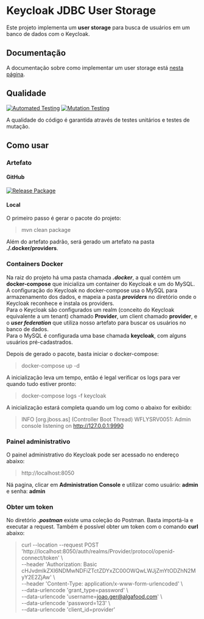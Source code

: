 # Keycloak JDBC User Storage

Este projeto implementa um __user storage__ para busca de usuários em um banco de dados com o Keycloak.

## Documentação

A documentação sobre como implementar um user storage está [nesta página](https://www.keycloak.org/docs/latest/server_development/#_user-storage-spi).

## Qualidade

[![Automated Testing](https://github.com/paulosalonso/jdbc-keycloak-user-storage/actions/workflows/automated-testing.yml/badge.svg)](https://github.com/paulosalonso/jdbc-keycloak-user-storage/actions/workflows/automated-testing.yml) [![Mutation Testing](https://github.com/paulosalonso/jdbc-keycloak-user-storage/actions/workflows/mutation-testing.yml/badge.svg)](https://github.com/paulosalonso/jdbc-keycloak-user-storage/actions/workflows/mutation-testing.yml)

A qualidade do código é garantida através de testes unitários e testes de mutação.

## Como usar

### Artefato

#### GitHub

[![Release Package](https://github.com/paulosalonso/jdbc-keycloak-user-storage/actions/workflows/publish-package.yml/badge.svg)](https://github.com/paulosalonso/jdbc-keycloak-user-storage/actions/workflows/publish-package.yml)

#### Local

O primeiro passo é gerar o pacote do projeto:

> mvn clean package

Além do artefato padrão, será gerado um artefato na pasta __./.docker/providers__.

### Containers Docker

Na raiz do projeto há uma pasta chamada __*.docker*__, a qual contém um __docker-compose__ que inicializa um container do Keycloak e um do MySQL.  
A configuração do Keycloak no docker-compose usa o MySQL para armazenamento dos dados, e mapeia a pasta __*providers*__ no diretório onde o Keycloak reconhece e instala os providers.  
Para o Keycloak são configurados um realm (conceito do Keycloak equivalente a um tenant) chamado __Provider__, um client chamado __provider__, e o __*user federation*__ que utiliza nosso artefato para buscar os usuários no banco de dados.  
Para o MySQL é configurada uma base chamada __keycloak__, com alguns usuários pré-cadastrados.

Depois de gerado o pacote, basta iniciar o docker-compose:

> docker-compose up -d

A inicialização leva um tempo, então é legal verificar os logs para ver quando tudo estiver pronto:

> docker-compose logs -f keycloak

A inicialização estará completa quando um log como o abaixo for exibido:

> INFO  [org.jboss.as] (Controller Boot Thread) WFLYSRV0051: Admin console listening on http://127.0.0.1:9990

### Painel administrativo

O painel administrativo do Keycloak pode ser acessado no endereço abaixo:

> http://localhost:8050

Ná pagina, clicar em __Administration Console__ e utilizar como usuário: __admin__ e senha: __admin__

### Obter um token

No diretório __*.postman*__ existe uma coleção do Postman. Basta importá-la e executar a request. Também é possível obter um token com o comando __curl__ abaixo:

> curl --location --request POST 'http://localhost:8050/auth/realms/Provider/protocol/openid-connect/token' \\ \
> --header 'Authorization: Basic cHJvdmlkZXI6NDMwNDFiZTctZDYxZC00OWQwLWJjZmYtODZhN2MyY2E2ZjAw' \\ \
> --header 'Content-Type: application/x-www-form-urlencoded' \\ \
> --data-urlencode 'grant_type=password' \\ \
> --data-urlencode 'username=joao.ger@algafood.com' \\ \
> --data-urlencode 'password=123' \\ \
> --data-urlencode 'client_id=provider'
